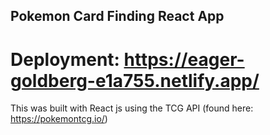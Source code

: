 ## Pokemon Card Finding React App

# Deployment: https://eager-goldberg-e1a755.netlify.app/

This was built with React js using the TCG API (found here: https://pokemontcg.io/)
